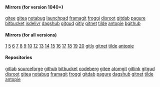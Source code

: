 <style>a+br{display:none;}</style>
#### Mirrors (for version 1040+)
[gitee](https://gitee.com/jamesfengcao/uweb/raw/master/redirect.html#)
[gitea](https://gitea.com/torappinfo/uweb/raw/branch/master/redirect.html#)
[notabug](https://notabug.org/torappinfo/uweb/raw/master/redirect.html#)
[launchpad](https://git.launchpad.net/uweb/plain/redirect.html#)
[framagit](https://framagit.org/torappinfo/uweb/-/raw/master/redirect.html#)
[froggi](https://git.froggi.es/jamesfengcao/uweb/raw/branch/master/redirect.html#)
[disroot](https://git.disroot.org/torappinfo/uweb/raw/branch/master/redirect.html#)
[gitdab](https://gitdab.com/jamesfengcao/uweb/raw/branch/master/redirect.html#)
[pagure](https://pagure.io/uweb/raw/master/f/redirect.html#)
[bitbucket](https://bitbucket.org/torappinfo/torappinfo.bitbucket.io/raw/master/redirect.html#)
[jsdelivr](https://fastly.jsdelivr.net/gh/torappinfo/uweb/redirect.html#)
[dagshub](https://dagshub.com/torappinfo/uweb/raw/master/redirect.html#)
[gitgud](https://gitgud.io/jamesfengcao/uweb/-/raw/master/redirect.html#)
[gitly](https://gitly.org/jamesfengcao/uweb/raw/master/redirect.html#)
[gitnet](https://gitnet.fr/jamesfengcao/uweb/raw/branch/master/redirect.html#)
[tilde](https://tildegit.org/jamesfengcao/uweb/raw/branch/master/redirect.html#)
[antopie](https://code.antopie.org/jamesfengcao/uweb/raw/branch/master/redirect.html#)
[bgithub](https://bgithub.xyz/torappinfo/uweb/raw/master/redirect.html#)

#### Mirrors (for all versions)
<p>
<a href="i:0mi:5h:https://gitee.com/jamesfengcao/uweb/raw/master/redirect.html">1</a>
<a href="i:0m?:https://gitea.com/torappinfo/uweb/raw/branch/master/redirect.html">5</a>
<a href="i:0mi:5h?format=raw::https://sourceforge.net/p/uwebbrowser/code/ci/master/tree/redirect.html">6</a>
<a href="i:0mi:5h?format=raw::https://rocketgit.com/user/torappinfo/uweb/source/tree/branch/master/blob_download/redirect.html">7</a>
<a href="i:0m?:https://notabug.org/torappinfo/uweb/raw/master/redirect.html">8</a>
<a href="i:0mi:5h:https://git.launchpad.net/uweb/plain/redirect.html">9</a>
<a href="i:0m?:https://framagit.org/torappinfo/uweb/-/raw/master/redirect.html">10</a>
<a href="i:0m?:https://git.froggi.es/jamesfengcao/uweb/raw/branch/master/redirect.html">12</a>
<a href="i:0m?:https://git.disroot.org/torappinfo/uweb/raw/branch/master/redirect.html">13</a>
<a href="i:0m?:https://gitdab.com/jamesfengcao/uweb/raw/branch/master/redirect.html">14</a>
<a href="i:0mi:5h/xxxx/?path=::https://dev.azure.com/jamesfengcao/1d8bf6c7-7c24-4441-bc5e-9709dcaf37fc/_apis/git/repositories/2a588d9b-f25a-46c0-bb3b-f685c635fcf8/itemsxxxx/redirect.html">15</a>
<a href="i:0mi:5h:https://pagure.io/uweb/raw/master/f/redirect.html">16</a>
<a href="i:0m?:https://bitbucket.org/torappinfo/torappinfo.bitbucket.io/raw/master/redirect.html">17</a>
<a href="i:0mi:5h:https://fastly.jsdelivr.net/gh/torappinfo/uweb/redirect.html">18</a>
<a href="i:0m?:https://dagshub.com/torappinfo/uweb/raw/master/redirect.html">19</a>
<a href="i:0mi:5h:https://gitgud.io/jamesfengcao/uweb/-/raw/master/redirect.html">20</a>
<a href="i:0m?:https://gitly.org/jamesfengcao/uweb/raw/master/redirect.html">gitly</a>
<a href="i:0m?:https://gitnet.fr/jamesfengcao/uweb/raw/branch/master/redirect.html">gitnet</a>
<a href="i:0m?:https://tildegit.org/jamesfengcao/uweb/raw/branch/master/redirect.html">tilde</a>
<a href="i:0m?:https://code.antopie.org/jamesfengcao/uweb/raw/branch/master/redirect.html">antopie</a>
</p>

#### Repositories
[gitlab](https://gitlab.com/jamesfengcao/uweb)
[sourceforge](https://sourceforge.net/p/uwebbrowser)
[github](https://github.com/torappinfo/uweb)
[bitbucket](https://bitbucket.org/torappinfo/torappinfo.bitbucket.io)
[codeberg](https://codeberg.org/jamesfengcao/pages/src/branch/master/README.md)
[gitee](https://gitee.com/jamesfengcao/uweb)
[atomgit](https://atomgit.com/jamesfengcao/uweb)
[gitlink](https://www.gitlink.org.cn/jamesfengcao/uweb)
[gitgud](https://gitgud.io/jamesfengcao/uweb)
[disroot](https://git.disroot.org/torappinfo/uweb/src/branch/master/README.md)
[gitea](https://gitea.com/torappinfo/uweb/src/branch/master/README.md)
[notabug](https://notabug.org/torappinfo/uweb/src/master/README.md)
[framagit](https://framagit.org/torappinfo/uweb)
[froggi](https://git.froggi.es/jamesfengcao/uweb/src/branch/master/README.md)
[gitdab](https://gitdab.com/jamesfengcao/uweb/src/branch/master/README.md)
[pagure](https://pagure.io/uweb/blob/master/f/README.md)
[dagshub](https://dagshub.com/torappinfo/uweb/src/master/README.md)
[gitnet](https://gitnet.fr/jamesfengcao/uweb/src/branch/master/README.md)
[tilde](https://tildegit.org/jamesfengcao/uweb/src/branch/master/README.md)
[antopie](https://code.antopie.org/jamesfengcao/uweb/src/master/README.md)
